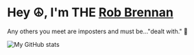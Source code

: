 # Hey ☮️, I'm THE [Rob Brennan](https://github.com/therobbrennan)

Any others you meet are imposters and must be..."dealt with." 🤣

![My GitHub stats](https://github-readme-stats.vercel.app/api?username=therobbrennan&count_private=true)
